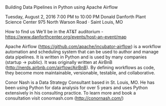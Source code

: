 Building Data Pipelines in Python using Apache Airflow

Tuesday, August 2, 2016
7:00 PM to 10:00 PM
Donald Danforth Plant Science Center
975 North Warson Road · Saint Louis, MO

How to find us
We'll be in the AT&T auditorium - https://www.danforthcenter.org/events/host-an-event/map

Apache Airflow (https://github.com/apache/incubator-airflow) is a workflow automation and scheduling system that can be used to author and manage data pipelines. It is written in Python and is used by many companies (startup -> public). It was originally written at AirBnB (http://nerds.airbnb.com/airflow/AirBnB). By defining workflows as code, they become more maintainable, versionable, testable, and collaborative.

Conor Nash is a Data Strategy Consultant based in St. Louis, MO. He has been using Python for data analysis for over 5 years and uses Python extensively in his consulting practice. To learn more and book a consultation visit conornash.com (http://conornash.com/)
